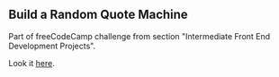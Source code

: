 ## Build a Random Quote Machine

Part of freeCodeCamp challenge from section "Intermediate Front End Development Projects".

Look it [here](https://ashiyan.github.io/fcc_quote_machine/).
